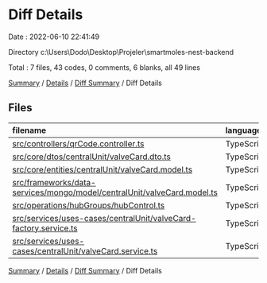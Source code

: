 # Diff Details

Date : 2022-06-10 22:41:49

Directory c:\\Users\\Dodo\\Desktop\\Projeler\\smartmoles-nest-backend

Total : 7 files,  43 codes, 0 comments, 6 blanks, all 49 lines

[Summary](results.md) / [Details](details.md) / [Diff Summary](diff.md) / Diff Details

## Files
| filename | language | code | comment | blank | total |
| :--- | :--- | ---: | ---: | ---: | ---: |
| [src/controllers/qrCode.controller.ts](/src/controllers/qrCode.controller.ts) | TypeScript | 0 | 0 | -1 | -1 |
| [src/core/dtos/centralUnit/valveCard.dto.ts](/src/core/dtos/centralUnit/valveCard.dto.ts) | TypeScript | 24 | 0 | 1 | 25 |
| [src/core/entities/centralUnit/valveCard.model.ts](/src/core/entities/centralUnit/valveCard.model.ts) | TypeScript | 2 | 0 | 1 | 3 |
| [src/frameworks/data-services/mongo/model/centralUnit/valveCard.model.ts](/src/frameworks/data-services/mongo/model/centralUnit/valveCard.model.ts) | TypeScript | 4 | 0 | 3 | 7 |
| [src/operations/hubGroups/hubControl.ts](/src/operations/hubGroups/hubControl.ts) | TypeScript | 4 | 0 | 1 | 5 |
| [src/services/uses-cases/centralUnit/valveCard-factory.service.ts](/src/services/uses-cases/centralUnit/valveCard-factory.service.ts) | TypeScript | 4 | 0 | 0 | 4 |
| [src/services/uses-cases/centralUnit/valveCard.service.ts](/src/services/uses-cases/centralUnit/valveCard.service.ts) | TypeScript | 5 | 0 | 1 | 6 |

[Summary](results.md) / [Details](details.md) / [Diff Summary](diff.md) / Diff Details